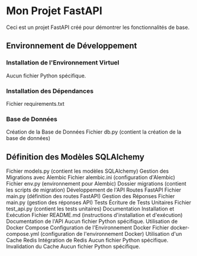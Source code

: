 # Mon Projet FastAPI

Ceci est un projet FastAPI créé pour démontrer les fonctionnalités de base.

## Environnement de Développement

### Installation de l'Environnement Virtuel
Aucun fichier Python spécifique.
### Installation des Dépendances
Fichier requirements.txt
### Base de Données
Création de la Base de Données
Fichier db.py (contient la création de la base de données)

## Définition des Modèles SQLAlchemy
Fichier models.py (contient les modèles SQLAlchemy)
Gestion des Migrations avec Alembic
Fichier alembic.ini (configuration d'Alembic)
Fichier env.py (environnement pour Alembic)
Dossier migrations (contient les scripts de migration)
Développement de l'API
Routes FastAPI
Fichier main.py (définition des routes FastAPI)
Gestion des Réponses
Fichier main.py (gestion des réponses API)
Tests
Écriture de Tests Unitaires
Fichier test_api.py (contient les tests unitaires)
Documentation
Installation et Exécution
Fichier README.md (instructions d'installation et d'exécution)
Documentation de l'API
Aucun fichier Python spécifique.
Utilisation de Docker Compose
Configuration de l'Environnement Docker
Fichier docker-compose.yml (configuration de l'environnement Docker)
Utilisation d'un Cache Redis
Intégration de Redis
Aucun fichier Python spécifique.
Invalidation du Cache
Aucun fichier Python spécifique.
